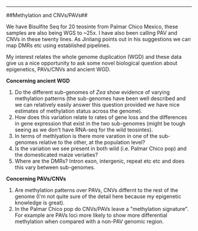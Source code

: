 ---
##Methylation and CNVs/PAVs##

We have Bisulfite Seq for 20 teosinte from Palmar Chico Mexico, these samples are also being WGS to ~25x. I have also been calling PAV and CNVs in these twenty lines. As Jinliang points out in his suggestions we can map DMRs etc using established pipelines. 

My interest relates the whole genome duplication (WGD) and these data give us a nice opportunity to ask some novel biological question about epigenetics, PAVs/CNVs and ancient WGD.

**Concerning ancient WGD**

1. Do the different sub-genomes of *Zea* show evidence of varying methylation patterns (the sub-genomes have been well described and we can relatively easily answer this question provided we have nice estimates of methylation status across the genome).
1. How does this variation relate to rates of gene loss and the differences in gene expression that exist in the two sub-genomes (might be tough seeing as we don't have RNA-seq for the wild teosintes).
2. In terms of methlyation is there more varation in one of the sub-genomes relative to the other, at the population level?
3. Is the variation we see present in both wild (i.e. Palmar Chico pop) and the domesticated maize veriaties? 
4. Where are the DMRs? Intron exon, intergenic, repeat etc etc and does this vary between sub-genomes.

**Concerning PAVs/CNVs**

1.  Are methylation patterns over PAVs, CNVs differnt to the rest of the genome (I'm not quite sure of the detail here because my epigenetic knowledge is great).
2.  In the Palmar Chico pop do CNVs/PAVs leave a "methylation signature". For example are PAVs loci more likely to show more differential methylation when compared with a non-PAV genomic region. 
